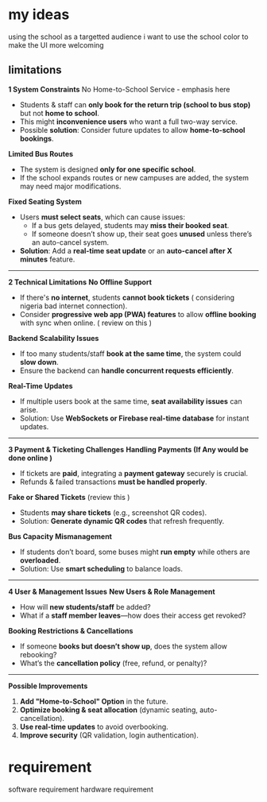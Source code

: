 # my ideas 
using the school as a targetted audience i want to use the school color to make the UI more welcoming 

## limitations

 **1 System Constraints**
 No Home-to-School Service - emphasis here 
- Students & staff can **only book for the return trip (school to bus stop)** but not **home to school**.  
- This might **inconvenience users** who want a full two-way service.  
- Possible **solution**: Consider future updates to allow **home-to-school bookings**.  

 **Limited Bus Routes**  
- The system is designed **only for one specific school**.  
- If the school expands routes or new campuses are added, the system may need major modifications.  

 **Fixed Seating System**  
- Users **must select seats**, which can cause issues:  
  - If a bus gets delayed, students may **miss their booked seat**.  
  - If someone doesn’t show up, their seat goes **unused** unless there’s an auto-cancel system.  
- **Solution**: Add a **real-time seat update** or an **auto-cancel after X minutes** feature.  

---

 **2️ Technical Limitations**
 **No Offline Support**  
- If there's **no internet**, students **cannot book tickets** ( considering nigeria bad internet connection).  
- Consider **progressive web app (PWA) features** to allow **offline booking** with sync when online. ( review on this ) 

 **Backend Scalability Issues**  
- If too many students/staff **book at the same time**, the system could **slow down**.  
- Ensure the backend can **handle concurrent requests efficiently**.  

 **Real-Time Updates**  
- If multiple users book at the same time, **seat availability issues** can arise.  
- Solution: Use **WebSockets or Firebase real-time database** for instant updates.  

---

 **3️ Payment & Ticketing Challenges**
 **Handling Payments (If Any would be done online )**  
- If tickets are **paid**, integrating a **payment gateway** securely is crucial.  
- Refunds & failed transactions **must be handled properly**.  

 **Fake or Shared Tickets** (review this ) 
- Students **may share tickets** (e.g., screenshot QR codes).  
- Solution: **Generate dynamic QR codes** that refresh frequently.  

 **Bus Capacity Mismanagement**  
- If students don’t board, some buses might **run empty** while others are **overloaded**.  
- Solution: Use **smart scheduling** to balance loads.  

---

 **4️ User & Management Issues**
 **New Users & Role Management**  
- How will **new students/staff** be added?  
- What if a **staff member leaves**—how does their access get revoked?  

 **Booking Restrictions & Cancellations**  
- If someone **books but doesn’t show up**, does the system allow rebooking?  
- What’s the **cancellation policy** (free, refund, or penalty)?  

---

 **Possible Improvements**
1. **Add "Home-to-School" Option** in the future.  
2. **Optimize booking & seat allocation** (dynamic seating, auto-cancellation).  
3. **Use real-time updates** to avoid overbooking.  
4. **Improve security** (QR validation, login authentication).  




# requirement

software requirement 
hardware requirement 